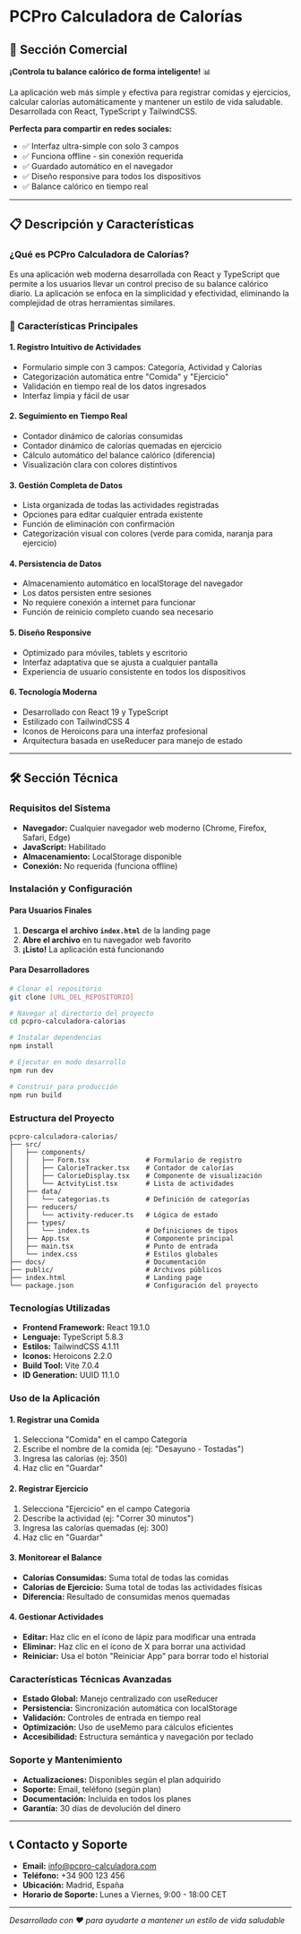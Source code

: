 # PCPro Calculadora de Calorías

## 🚀 Sección Comercial

**¡Controla tu balance calórico de forma inteligente!** 📊

La aplicación web más simple y efectiva para registrar comidas y ejercicios, calcular calorías automáticamente y mantener un estilo de vida saludable. Desarrollada con React, TypeScript y TailwindCSS.

**Perfecta para compartir en redes sociales:**
- ✅ Interfaz ultra-simple con solo 3 campos
- ✅ Funciona offline - sin conexión requerida
- ✅ Guardado automático en el navegador
- ✅ Diseño responsive para todos los dispositivos
- ✅ Balance calórico en tiempo real

---

## 📋 Descripción y Características

### ¿Qué es PCPro Calculadora de Calorías?

Es una aplicación web moderna desarrollada con React y TypeScript que permite a los usuarios llevar un control preciso de su balance calórico diario. La aplicación se enfoca en la simplicidad y efectividad, eliminando la complejidad de otras herramientas similares.

### 🎯 Características Principales

#### 1. **Registro Intuitivo de Actividades**
- Formulario simple con 3 campos: Categoría, Actividad y Calorías
- Categorización automática entre "Comida" y "Ejercicio"
- Validación en tiempo real de los datos ingresados
- Interfaz limpia y fácil de usar

#### 2. **Seguimiento en Tiempo Real**
- Contador dinámico de calorías consumidas
- Contador dinámico de calorías quemadas en ejercicio
- Cálculo automático del balance calórico (diferencia)
- Visualización clara con colores distintivos

#### 3. **Gestión Completa de Datos**
- Lista organizada de todas las actividades registradas
- Opciones para editar cualquier entrada existente
- Función de eliminación con confirmación
- Categorización visual con colores (verde para comida, naranja para ejercicio)

#### 4. **Persistencia de Datos**
- Almacenamiento automático en localStorage del navegador
- Los datos persisten entre sesiones
- No requiere conexión a internet para funcionar
- Función de reinicio completo cuando sea necesario

#### 5. **Diseño Responsive**
- Optimizado para móviles, tablets y escritorio
- Interfaz adaptativa que se ajusta a cualquier pantalla
- Experiencia de usuario consistente en todos los dispositivos

#### 6. **Tecnología Moderna**
- Desarrollado con React 19 y TypeScript
- Estilizado con TailwindCSS 4
- Iconos de Heroicons para una interfaz profesional
- Arquitectura basada en useReducer para manejo de estado

---

## 🛠️ Sección Técnica

### Requisitos del Sistema

- **Navegador:** Cualquier navegador web moderno (Chrome, Firefox, Safari, Edge)
- **JavaScript:** Habilitado
- **Almacenamiento:** LocalStorage disponible
- **Conexión:** No requerida (funciona offline)

### Instalación y Configuración

#### Para Usuarios Finales

1. **Descarga el archivo `index.html`** de la landing page
2. **Abre el archivo** en tu navegador web favorito
3. **¡Listo!** La aplicación está funcionando

#### Para Desarrolladores

```bash
# Clonar el repositorio
git clone [URL_DEL_REPOSITORIO]

# Navegar al directorio del proyecto
cd pcpro-calculadora-calorias

# Instalar dependencias
npm install

# Ejecutar en modo desarrollo
npm run dev

# Construir para producción
npm run build
```

### Estructura del Proyecto

```
pcpro-calculadora-calorias/
├── src/
│   ├── components/
│   │   ├── Form.tsx              # Formulario de registro
│   │   ├── CalorieTracker.tsx    # Contador de calorías
│   │   ├── CalorieDisplay.tsx    # Componente de visualización
│   │   └── ActvityList.tsx       # Lista de actividades
│   ├── data/
│   │   └── categorias.ts         # Definición de categorías
│   ├── reducers/
│   │   └── activity-reducer.ts   # Lógica de estado
│   ├── types/
│   │   └── index.ts              # Definiciones de tipos
│   ├── App.tsx                   # Componente principal
│   ├── main.tsx                  # Punto de entrada
│   └── index.css                 # Estilos globales
├── docs/                         # Documentación
├── public/                       # Archivos públicos
├── index.html                    # Landing page
└── package.json                  # Configuración del proyecto
```

### Tecnologías Utilizadas

- **Frontend Framework:** React 19.1.0
- **Lenguaje:** TypeScript 5.8.3
- **Estilos:** TailwindCSS 4.1.11
- **Iconos:** Heroicons 2.2.0
- **Build Tool:** Vite 7.0.4
- **ID Generation:** UUID 11.1.0

### Uso de la Aplicación

#### 1. Registrar una Comida
1. Selecciona "Comida" en el campo Categoría
2. Escribe el nombre de la comida (ej: "Desayuno - Tostadas")
3. Ingresa las calorías (ej: 350)
4. Haz clic en "Guardar"

#### 2. Registrar Ejercicio
1. Selecciona "Ejercicio" en el campo Categoría
2. Describe la actividad (ej: "Correr 30 minutos")
3. Ingresa las calorías quemadas (ej: 300)
4. Haz clic en "Guardar"

#### 3. Monitorear el Balance
- **Calorías Consumidas:** Suma total de todas las comidas
- **Calorías de Ejercicio:** Suma total de todas las actividades físicas
- **Diferencia:** Resultado de consumidas menos quemadas

#### 4. Gestionar Actividades
- **Editar:** Haz clic en el ícono de lápiz para modificar una entrada
- **Eliminar:** Haz clic en el ícono de X para borrar una actividad
- **Reiniciar:** Usa el botón "Reiniciar App" para borrar todo el historial

### Características Técnicas Avanzadas

- **Estado Global:** Manejo centralizado con useReducer
- **Persistencia:** Sincronización automática con localStorage
- **Validación:** Controles de entrada en tiempo real
- **Optimización:** Uso de useMemo para cálculos eficientes
- **Accesibilidad:** Estructura semántica y navegación por teclado

### Soporte y Mantenimiento

- **Actualizaciones:** Disponibles según el plan adquirido
- **Soporte:** Email, teléfono (según plan)
- **Documentación:** Incluida en todos los planes
- **Garantía:** 30 días de devolución del dinero

---

## 📞 Contacto y Soporte

- **Email:** info@pcpro-calculadora.com
- **Teléfono:** +34 900 123 456
- **Ubicación:** Madrid, España
- **Horario de Soporte:** Lunes a Viernes, 9:00 - 18:00 CET

---

*Desarrollado con ❤️ para ayudarte a mantener un estilo de vida saludable*